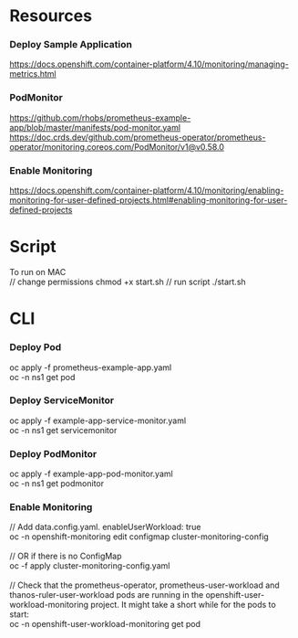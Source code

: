 # Resources 
### Deploy Sample Application 
https://docs.openshift.com/container-platform/4.10/monitoring/managing-metrics.html
### PodMonitor 
https://github.com/rhobs/prometheus-example-app/blob/master/manifests/pod-monitor.yaml
https://doc.crds.dev/github.com/prometheus-operator/prometheus-operator/monitoring.coreos.com/PodMonitor/v1@v0.58.0
### Enable Monitoring 
https://docs.openshift.com/container-platform/4.10/monitoring/enabling-monitoring-for-user-defined-projects.html#enabling-monitoring-for-user-defined-projects

# Script 
To run on MAC </br>
// change permissions
chmod +x start.sh 
// run script 
./start.sh 


# CLI 
### Deploy Pod 
oc apply -f prometheus-example-app.yaml </br>
oc -n ns1 get pod
### Deploy ServiceMonitor 
oc apply -f example-app-service-monitor.yaml </br>
oc -n ns1 get servicemonitor
### Deploy PodMonitor 
oc apply -f example-app-pod-monitor.yaml </br>
oc -n ns1 get podmonitor
### Enable Monitoring  
// Add data.config.yaml. enableUserWorkload: true </br></em>
oc -n openshift-monitoring edit configmap cluster-monitoring-config </br></br>
// OR if there is no ConfigMap </br></i>
oc -f apply cluster-monitoring-config.yaml </br></br>
// Check that the prometheus-operator, prometheus-user-workload and thanos-ruler-user-workload pods are running in the openshift-user-workload-monitoring project. It might take a short while for the pods to start:</br></i>
oc -n openshift-user-workload-monitoring get pod

